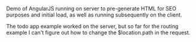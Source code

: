 Demo of AngularJS running on server to pre-generate HTML for SEO purposes and initial load, as well as running subsequently on the client.

The todo app example worked on the server, but so far for the routing example I can't figure out how to change the $location.path in the request.
